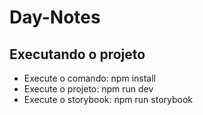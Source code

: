 # Day-Notes

## Executando o projeto

- Execute o comando: npm install
- Execute o projeto: npm run dev
- Execute o storybook: npm run storybook
